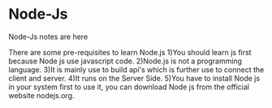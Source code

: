 # Node-Js
Node-Js notes are here

There are some pre-requisites to learn Node.js
1)You should learn js first because Node js use javascript code.
2)Node.js is not a programming language.
3)It is mainly use to build api's which is further use to connect the client and server.
4)It runs on the Server Side.
5)You have to install Node js in your system first to use it, you can download Node js from the official website nodejs.org.

